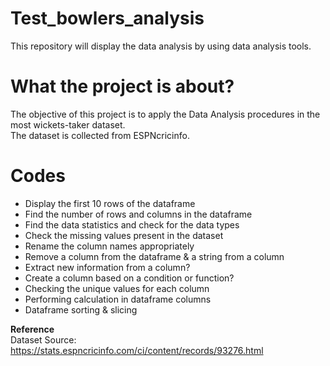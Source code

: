 # Test_bowlers_analysis
This repository will display the data analysis by using data analysis tools.
# What the project is about?
The objective of this project is to apply the Data Analysis procedures in the most wickets-taker dataset. 
<br>The dataset is collected from ESPNcricinfo.
# Codes
- Display the first 10 rows of the dataframe
- Find the number of rows and columns in the dataframe
- Find the data statistics and check for the data types
- Check the missing values present in the dataset
- Rename the column names appropriately
- Remove a column from the dataframe & a string from a column
- Extract new information from a column?
- Create a column based on a condition or function? 
- Checking the unique values for each column
- Performing calculation in dataframe columns
- Dataframe sorting & slicing

__Reference__
<br> Dataset Source: https://stats.espncricinfo.com/ci/content/records/93276.html
